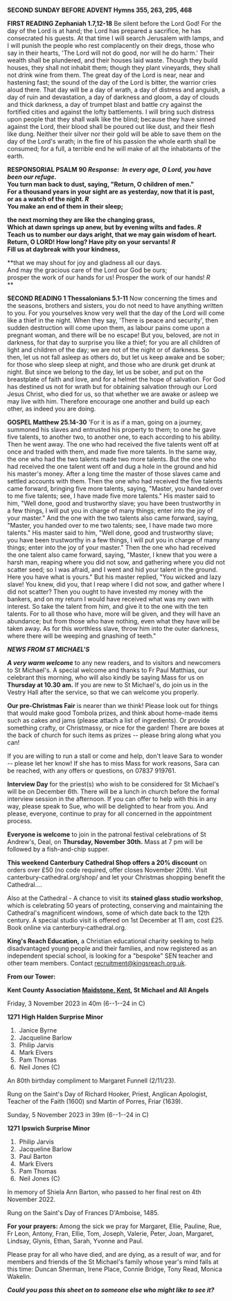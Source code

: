 **SECOND SUNDAY BEFORE ADVENT Hymns 355, 263, 295, 468**

**FIRST READING Zephaniah 1.7,12-18** Be silent before the Lord God! For
the day of the Lord is at hand; the Lord has prepared a sacrifice, he
has consecrated his guests. At that time I will search Jerusalem with
lamps, and I will punish the people who rest complacently on their
dregs, those who say in their hearts, 'The Lord will not do good, nor
will he do harm.' Their wealth shall be plundered, and their houses laid
waste. Though they build houses, they shall not inhabit them; though
they plant vineyards, they shall not drink wine from them. The great day
of the Lord is near, near and hastening fast; the sound of the day of
the Lord is bitter, the warrior cries aloud there. That day will be a
day of wrath, a day of distress and anguish, a day of ruin and
devastation, a day of darkness and gloom, a day of clouds and thick
darkness, a day of trumpet blast and battle cry against the fortified
cities and against the lofty battlements. I will bring such distress
upon people that they shall walk like the blind; because they have
sinned against the Lord, their blood shall be poured out like dust, and
their flesh like dung. Neither their silver nor their gold will be able
to save them on the day of the Lord's wrath; in the fire of his passion
the whole earth shall be consumed; for a full, a terrible end he will
make of all the inhabitants of the earth.

**RESPONSORIAL PSALM 90 *Response:  In every age, O Lord, you have been
our refuge.*\
You turn man back to dust, saying, "Return, O children of men."\
For a thousand years in your sight are as yesterday, now that it is
past,\
or as a watch of the night. *R*\
You make an end of them in their sleep;**

**the next morning they are like the changing grass,\
Which at dawn springs up anew, but by evening wilts and fades. *R*\
Teach us to number our days aright, that we may gain wisdom of heart.\
Return, O LORD! How long? Have pity on your servants! *R*\
Fill us at daybreak with your kindness,**

**that we may shout for joy and gladness all our days.\
And may the gracious care of the Lord our God be ours;\
prosper the work of our hands for us! Prosper the work of our hands!
*R*\
**

**SECOND READING 1 Thessalonians 5.1-11** Now concerning the times and
the seasons, brothers and sisters, you do not need to have anything
written to you. For you yourselves know very well that the day of the
Lord will come like a thief in the night. When they say, 'There is peace
and security', then sudden destruction will come upon them, as labour
pains come upon a pregnant woman, and there will be no escape! But you,
beloved, are not in darkness, for that day to surprise you like a thief;
for you are all children of light and children of the day; we are not of
the night or of darkness. So then, let us not fall asleep as others do,
but let us keep awake and be sober; for those who sleep sleep at night,
and those who are drunk get drunk at night. But since we belong to the
day, let us be sober, and put on the breastplate of faith and love, and
for a helmet the hope of salvation. For God has destined us not for
wrath but for obtaining salvation through our Lord Jesus Christ, who
died for us, so that whether we are awake or asleep we may live with
him. Therefore encourage one another and build up each other, as indeed
you are doing.

**GOSPEL Matthew 25.14-30** 'For it is as if a man, going on a journey,
summoned his slaves and entrusted his property to them; to one he gave
five talents, to another two, to another one, to each according to his
ability. Then he went away. The one who had received the five talents
went off at once and traded with them, and made five more talents. In
the same way, the one who had the two talents made two more talents. But
the one who had received the one talent went off and dug a hole in the
ground and hid his master's money. After a long time the master of those
slaves came and settled accounts with them. Then the one who had
received the five talents came forward, bringing five more talents,
saying, "Master, you handed over to me five talents; see, I have made
five more talents." His master said to him, "Well done, good and
trustworthy slave; you have been trustworthy in a few things, I will put
you in charge of many things; enter into the joy of your master." And
the one with the two talents also came forward, saying, "Master, you
handed over to me two talents; see, I have made two more talents." His
master said to him, "Well done, good and trustworthy slave; you have
been trustworthy in a few things, I will put you in charge of many
things; enter into the joy of your master." Then the one who had
received the one talent also came forward, saying, "Master, I knew that
you were a harsh man, reaping where you did not sow, and gathering where
you did not scatter seed; so I was afraid, and I went and hid your
talent in the ground. Here you have what is yours." But his master
replied, "You wicked and lazy slave! You knew, did you, that I reap
where I did not sow, and gather where I did not scatter? Then you ought
to have invested my money with the bankers, and on my return I would
have received what was my own with interest. So take the talent from
him, and give it to the one with the ten talents. For to all those who
have, more will be given, and they will have an abundance; but from
those who have nothing, even what they have will be taken away. As for
this worthless slave, throw him into the outer darkness, where there
will be weeping and gnashing of teeth."

***NEWS FROM ST MICHAEL\'S***

***A very warm welcome*** to any new readers, and to visitors and
newcomers to St Michael\'s. A special welcome and thanks to Fr Paul
Matthias, our celebrant this morning, who will also kindly be saying
Mass for us on **Thursday at 10.30 am.** If you are new to St
Michael\'s, do join us in the Vestry Hall after the service, so that we
can welcome you properly.

**Our pre-Christmas Fair** is nearer than we think! Please look out for
things that would make good Tombola prizes, and think about home-made
items such as cakes and jams (please attach a list of ingredients). Or
provide something crafty, or Christmassy, or nice for the garden! There
are boxes at the back of church for such items as prizes -- please bring
along what you can!

If you are willing to run a stall or come and help, don\'t leave Sara to
wonder -- please let her know! If she has to miss Mass for work reasons,
Sara can be reached, with any offers or questions, on 07837 919761.

**Interview Day** for the priest(s) who wish to be considered for St
Michael\'s will be on December 6th. There will be a lunch in church
before the formal interview session in the afternoon. If you can offer
to help with this in any way, please speak to Sue, who will be delighted
to hear from you. And please, everyone, continue to pray for all
concerned in the appointment process.

**Everyone is welcome** to join in the patronal festival celebrations of
St Andrew\'s, Deal, on **Thursday, November 30th.** Mass at 7 pm will
be followed by a fish-and-chip supper.

**This weekend Canterbury Cathedral Shop offers a 20% discount** on
orders over £50 (no code required, offer closes November 20th). Visit
canterbury-cathedral.org/shop/ and let your Christmas shopping benefit
the Cathedral....

Also at the Cathedral - A chance to visit its **stained glass studio
workshop**, which is celebrating 50 years of protecting, conserving and
maintaining the Cathedral\'s magnificent windows, some of which date
back to the 12th century. A special studio visit is offered on 1st
December at 11 am, cost £25. Book online via canterbury-cathedral.org.

**King\'s Reach Education,** a Christian educational charity seeking to
help disadvantaged young people and their families, and now registered
as an independent special school, is looking for a "bespoke" SEN teacher
and other team members. Contact <recruitment@kingsreach.org.uk>.

**From our Tower:**

**Kent County Association [Maidstone,
Kent](https://dove.cccbr.org.uk/tower/12644#_blank), St Michael and All
Angels**

Friday, 3 November 2023 in 40m (6--1--24 in C)

**1271** **High Halden Surprise Minor**

1.  Janice Byrne
2.  Jacqueline Barlow
3.  Philip Jarvis
4.  Mark Elvers
5.  Pam Thomas
6.  Neil Jones (C) 

An 80th birthday compliment to Margaret Funnell (2/11/23).

Rung on the Saint\'s Day of Richard Hooker, Priest, Anglican Apologist,
Teacher of the Faith (1600) snd Martin of Porres, Friar (1639).

Sunday, 5 November 2023 in 39m (6--1--24 in C)

**1271** **Ipswich Surprise Minor**

1.  Philip Jarvis
2.  Jacqueline Barlow
3.  Paul Barton
4.  Mark Elvers
5.  Pam Thomas
6.  Neil Jones (C) 

In memory of Shiela Ann Barton, who passed to her final rest on 4th
November 2022.

Rung on the Saint\'s Day of Frances D\'Amboise, 1485.

**For your prayers:** Among the sick we pray for Margaret, Ellie,
Pauline, Rue, Fr Leon, Antony, Fran, Ellie, Tom, Joseph, Valerie, Peter,
Joan, Margaret, Lindsay, Glynis, Ethan, Sarah, Yvonne and Paul.

Please pray for all who have died, and are dying, as a result of war,
and for members and friends of the St Michael\'s family whose year\'s
mind falls at this time: Duncan Sherman, Irene Place, Connie Bridge,
Tony Read, Monica Wakelin.

***Could you pass this sheet on to someone else who might like to see
it?***
